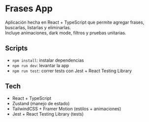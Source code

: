 # Frases App

Aplicación hecha en React + TypeScript que permite agregar frases, buscarlas, listarlas y eliminarlas.  
Incluye animaciones, dark mode, filtros y pruebas unitarias.

## Scripts

- `npm install`: instalar dependencias
- `npm run dev`: levantar la app
- `npm run test`: correr tests con Jest + React Testing Library

## Tech

- React + TypeScript
- Zustand (manejo de estado)
- TailwindCSS + Framer Motion (estilos + animaciones)
- Jest + React Testing Library (tests)
